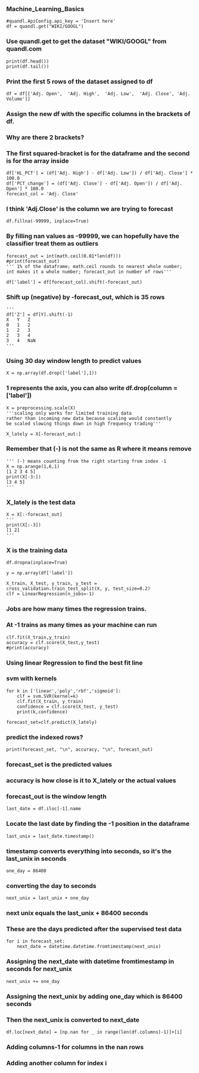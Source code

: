 ### Machine_Learning_Basics
    #quandl.ApiConfig.api_key = 'Insert here'
    df = quandl.get("WIKI/GOOGL")
### Use quandl.get to get the dataset "WIKI/GOOGL" from quandl.com 

    print(df.head())
    print(df.tail())
### Print the first 5 rows of the dataset assigned to df

    df = df[['Adj. Open',  'Adj. High',  'Adj. Low',  'Adj. Close', 'Adj. Volume']]
### Assign the new df with the specific columns in the brackets of df. 
### Why are there 2 brackets?
### The first squared-bracket is for the dataframe and the second is for the array inside

    df['HL_PCT'] = (df['Adj. High'] - df['Adj. Low']) / df['Adj. Close'] * 100.0
    df['PCT_change'] = (df['Adj. Close'] - df['Adj. Open']) / df['Adj. Open'] * 100.0
    forecast_col = 'Adj. Close'
### I think 'Adj.Close' is the column we are trying to forecast

    df.fillna(-99999, inplace=True)
### By filling nan values as -99999, we can hopefully have the classifier treat them as outliers

    forecast_out = int(math.ceil(0.01*len(df)))
    #print(forecast_out)
    ''' 1% of the dataframe; math.ceil rounds to nearest whole number; 
    int makes it a whole number; forecast_out in number of rows'''

    df['label'] = df[forecast_col].shift(-forecast_out)
### Shift up (negative) by -forecast_out, which is 35 rows
    '''
    df['Z'] = df[Y].shift(-1)
    X	Y	Z
    0	1	2
    1	2	3
    2	3	4
    3	4	NaN
    '''
### Using 30 day window length to predict values

    X = np.array(df.drop(['label'],1))
### 1 represents the axis, you can also write df.drop(column = ['label'])

    X = preprocessing.scale(X)
    '''scaling only works for limited training data 
    rather than incoming new data because scaling would constantly 
    be scaled slowing things down in high frequency trading'''

    X_lately = X[-forecast_out:]
### Remember that (-) is not the same as R where it means remove
    ''' (-) means counting from the right starting from index -1 
    X = np.arange(1,6,1)
    [1 2 3 4 5]
    print(X[-3:])
    [3 4 5]
    '''
### X_lately is the test data

    X = X[:-forecast_out]
    '''
    print(X[:-3])
    [1 2]
    '''
### X is the training data 

    df.dropna(inplace=True)

    y = np.array(df['label'])

    X_train, X_test, y_train, y_test = cross_validation.train_test_split(X, y, test_size=0.2)
    clf = LinearRegression(n_jobs=-1)
### Jobs are how many times the regression trains. 
### At -1 trains as many times as your machine can run
    clf.fit(X_train,y_train)
    accuracy = clf.score(X_test,y_test)
    #print(accuracy)
### Using linear Regression to find the best fit line

### svm with kernels
    for k in ['linear','poly','rbf','sigmoid']:
        clf = svm.SVR(kernel=k)
        clf.fit(X_train, y_train)
        confidence = clf.score(X_test, y_test)
        print(k,confidence)

    forecast_set=clf.predict(X_lately)
### predict the indexed rows?

    print(forecast_set, "\n", accuracy, "\n", forecast_out)
### forecast_set is the predicted values
### accuracy is how close is it to X_lately or the actual values
### forecast_out is the window length

    last_date = df.iloc[-1].name
### Locate the last date by finding the -1 position in the dataframe
    last_unix = last_date.timestamp()
### timestamp converts everything into seconds, so it's the last_unix in seconds
    one_day = 86400
### converting the day to seconds
    next_unix = last_unix + one_day
### next unix equals the last_unix + 86400 seconds
### These are the days predicted after the supervised test data

    for i in forecast_set:
        next_date = datetime.datetime.fromtimestamp(next_unix)
### Assigning the next_date with datetime fromtimestamp in seconds for next_unix
    next_unix += one_day
### Assigning the next_unix by adding one_day which is 86400 seconds
### Then the next_unix is converted to next_date
    df.loc[next_date] = [np.nan for _ in range(len(df.columns)-1)]+[i]
### Adding columns-1 for columns in the nan rows
### Adding another column for index i
